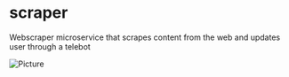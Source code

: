 # scraper
Webscraper microservice that scrapes content from the web and updates user through a telebot

![Picture](docs/telebot.jpeg)

